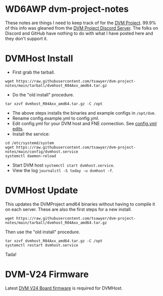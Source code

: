 # WD6AWP dvm-project-notes
These notes are things I need to keep track of for the [DVM Project](https://github.com/DVMProject/dvmhost).
99.9% of this info was gleaned from the [DVM Project Discord Server](https://discord.gg/3pBe8xgrEz).
The folks on Discord and GitHub have nothing to do with what I have posted here and they don't support it.

# DVMHost Install
 - First grab the tarball.
```
wget https://raw.githubusercontent.com/tsawyer/dvm-project-notes/main/tarball/dvmhost_R04Axx_amd64.tar.gz
```
 - Do the "old install" procedure.
```
tar xzvf dvmhost_R04Axx_amd64.tar.gz -C /opt
```
 - The above steps installs the binaries and example configs in `/opt/dvm`.
 - Rename config.example.yml to config.yml.
 - Edit config.yml for your DVM host and FNE connection. See [config.yml edits](config-edits.md).
 - Install the service:
```
cd /etc/systemd/system
wget https://raw.githubusercontent.com/tsawyer/dvm-project-notes/main/config/dvmhost.service
systemctl daemon-reload
```
 - Start DVM host `systemctl start dvmhost.service`.
 - View the log `journalctl -S today -u dvmhost -f`.

# DVMHost Update
This updates the DVMProject amd64 binaries without having to compile it on each server.
These are also the first steps for a new install.
```
wget https://raw.githubusercontent.com/tsawyer/dvm-project-notes/main/tarball/dvmhost_R04Axx_amd64.tar.gz
```
Then use the "old install" procedure.
```
tar xzvf dvmhost_R04Axx_amd64.tar.gz -C /opt
systemctl restart dvmhost.service
```
Tada!

# DVM-V24 Firmware
Latest [DVM V24 Board firmware](https://github.com/DVMProject/dvmv24) is required for DVMHost.
